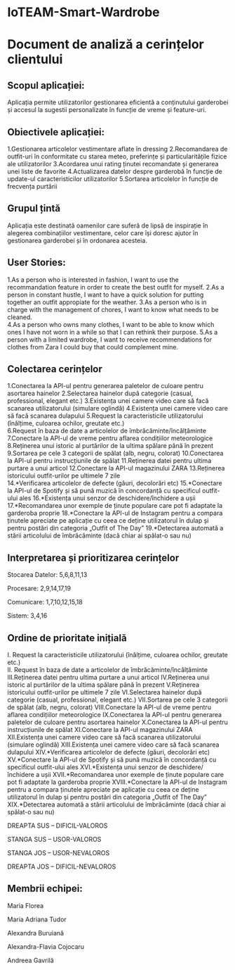 # IoTEAM-Smart-Wardrobe

# Document de analiză a cerințelor clientului  

## Scopul aplicației:  

Aplicația permite utilizatorilor gestionarea eficientă a conținutului garderobei și accesul la sugestii personalizate în funcție de vreme și  feature-uri. 

 

## Obiectivele aplicației: 

1.Gestionarea articolelor vestimentare aflate în dressing 
2.Recomandarea de outfit-uri în conformitate cu starea meteo, preferințe și particularitățile fizice ale utilizatorilor 
3.Acordarea unui rating ținutei recomandate și generarea unei liste de favorite 
4.Actualizarea datelor despre garderobă în funcție de update-ul caracteristicilor utilizatorilor 
5.Sortarea articolelor în funcție de frecvența purtării  

 

## Grupul țintă 

 Aplicația este destinată oamenilor care suferă de lipsă de inspirație în alegerea combinațiilor vestimentare, celor care își doresc ajutor în gestionarea garderobei și în ordonarea acesteia.  

 

## User Stories: 

1.As a person who is interested in fashion, I want to use the recommandation feature in order to create the best outfit for myself. 
2.As a person in constant hustle, I want to have a quick solution for putting together an outfit appropiate for the weather. 
3.As a person who is in charge with the management of chores, I want to know what needs to be cleaned.  
4.As a person who owns many clothes, I want to be able to know which ones I have not worn in a while so that I can rethink their purpose. 
5.As a person with a limited wardrobe, I want to receive recommendations for clothes from Zara I could buy that could complement mine. 

 

## Colectarea cerințelor 

1.Conectarea la API-ul pentru generarea paletelor de culoare pentru asortarea hainelor 
2.Selectarea hainelor după categorie (casual, professional, elegant etc.) 
3.Existența unei camere video care să facă scanarea utilizatorului (simulare oglindă) 
4.Existența unei camere video care să facă scanarea dulapului 
5.Request la caracteristicile utilizatorului (înălțime, culoarea ochilor, greutate etc.)   
6.Request în baza de date a articolelor de îmbrăcăminte/încălțăminte   
7.Conectare la API-ul de vreme pentru aflarea condițiilor meteorologice 
8.Reținerea unui istoric al purtărilor de la ultima spălare până în prezent 
9.Sortarea pe cele 3 categorii de spălat (alb, negru, colorat) 
10.Conectarea la API-ul pentru instrucțiunile de spălat 
11.Reținerea datei pentru ultima purtare a unui articol 
12.Conectare la API-ul magazinului ZARA 
13.Reținerea istoricului outfit-urilor pe ultimele 7 zile  
14.*Verificarea articolelor de defecte (găuri, decolorări etc) 
15.*Conectare la API-ul de Spotify și să pună muzică în concordanță cu specificul outfit-ului ales 
16.*Existența unui senzor de deschidere/închidere a ușii 
17.*Recomandarea unor exemple de ținute populare care pot fi adaptate la garderoba proprie 
18.*Conectare la API-ul de Instagram pentru a compara ținutele apreciate pe aplicație cu ceea ce deține utilizatorul în dulap și pentru postări din categoria „Outfit of The Day” 
19.*Detectarea automată a stării articolului de îmbrăcăminte (dacă chiar ai spălat-o sau nu) 

 
## Interpretarea și prioritizarea cerințelor 


Stocarea Datelor: 5,6,8,11,13 

Procesare: 2,9,14,17,19 

Comunicare: 1,7,10,12,15,18 

Sistem: 3,4,16 
 

 

 

## Ordine de prioritate inițială 

I. Request la caracteristicile utilizatorului (înălțime, culoarea ochilor, greutate etc.)   
II. Request în baza de date a articolelor de îmbrăcăminte/încălțăminte   
III.Reținerea datei pentru ultima purtare a unui articol 
IV.Reținerea unui istoric al purtărilor de la ultima spălare până în prezent 
V.Reținerea istoricului outfit-urilor pe ultimele 7 zile 
VI.Selectarea hainelor după categorie (casual, professional, elegant etc.) 
VII.Sortarea pe cele 3 categorii de spălat (alb, negru, colorat) 
VIII.Conectare la API-ul de vreme pentru aflarea condițiilor meteorologice 
IX.Conectarea la API-ul pentru generarea paletelor de culoare pentru asortarea hainelor 
X.Conectarea la API-ul pentru instrucțiunile de spălat 
XI.Conectare la API-ul magazinului ZARA 
XII.Existența unei camere video care să facă scanarea utilizatorului (simulare oglindă) 
XIII.Existența unei camere video care să facă scanarea dulapului 
XIV.*Verificarea articolelor de defecte (găuri, decolorări etc) 
XV.*Conectare la API-ul de Spotify și să pună muzică în concordanță cu specificul outfit-ului ales 
XVI.*Existența unui senzor de deschidere/închidere a ușii 
XVII.*Recomandarea unor exemple de ținute populare care pot fi adaptate la garderoba proprie 
XVIII.*Conectare la API-ul de Instagram pentru a compara ținutele apreciate pe aplicație cu ceea ce deține utilizatorul în dulap și pentru postări din categoria „Outfit of The Day” 
XIX.*Detectarea automată a stării articolului de îmbrăcăminte (dacă chiar ai spălat-o sau nu) 

 
DREAPTA SUS – DIFICIL-VALOROS 

STANGA SUS – USOR-VALOROS 

STANGA JOS – USOR-NEVALOROS 

DREAPTA JOS – DIFICIL-NEVALOROS 

 

 

## Membrii echipei: 
 

Maria Florea 

Maria Adriana Tudor 

Alexandra Buruiană 

Alexandra-Flavia Cojocaru 

Andreea Gavrilă 

 

 
